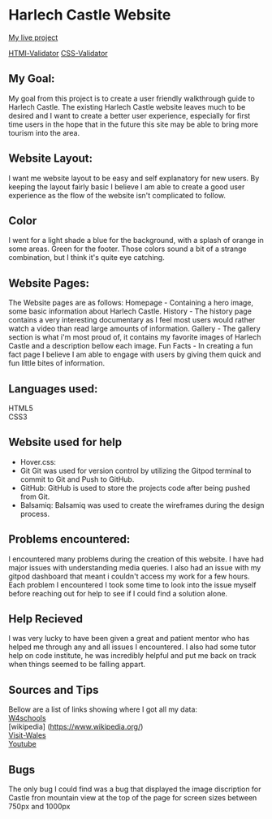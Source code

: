 # **Harlech Castle Website**

[My live project](https://benjamin-joe.github.io/harlech-final/)

[HTMl-Validator](https://validator.w3.org/nu/?doc=https%3A%2F%2Fbenjamin-joe.github.io%2Fharlech-final%2F)
[CSS-Validator](https://jigsaw.w3.org/css-validator/validator?uri=https%3A%2F%2Fvalidator.w3.org%2Fnu%2F%3Fdoc%3Dhttps%253A%252F%252Fbenjamin-joe.github.io%252Fharlech-final%252F&profile=css3svg&usermedium=all&warning=1&vextwarning=&lang=en)



## My Goal:
My goal from this project is to create a user friendly walkthrough guide to Harlech Castle.
The existing Harlech Castle website leaves much to be desired and I want to create a better user experience, especially for first time users in the hope that in the future this site may be able to bring more tourism into the area.

## Website Layout:
I want me website layout to be easy and self explanatory for new users. By keeping the layout fairly basic I believe I am able to create a good user experience as the flow of the website isn't complicated to follow.

## Color

I went for a light shade a blue for the background, with a splash of orange in some areas. Green for the footer. Those colors sound a bit of a strange combination, but I think it's quite eye catching.

## Website Pages:
The Website pages are as follows:
Homepage - Containing a hero image, some basic information about Harlech Castle.
History - The history page contains a very interesting documentary as I feel most users would rather watch a video than read large amounts of information.
Gallery - The gallery section is what i'm most proud of, it contains my favorite images of Harlech Castle and a description bellow each image.
Fun Facts - In creating a fun fact page I believe I am able to engage with users by giving them quick and fun little bites of information.

## Languages used:
HTML5 <br>
CSS3

## Website used for help
* Hover.css:
* Git
Git was used for version control by utilizing the Gitpod terminal to commit to Git and Push to GitHub.
* GitHub:
GitHub is used to store the projects code after being pushed from Git.
* Balsamiq:
Balsamiq was used to create the wireframes during the design process.

## Problems encountered:
I encountered many problems during the creation of this website. I have had major issues with understanding media queries. I also had an issue with my gitpod dashboard that meant i couldn't access my work for a few hours. Each problem I encountered I took some time to look into the issue myself before reaching out for help to see if I could find a solution alone.

## Help Recieved
I was very lucky to have been given a great and patient mentor who has helped me through any and all issues I encountered. I also had some tutor help on code institute, he was incredibly helpful and put me back on track when things seemed to be falling appart.

## Sources and Tips
Bellow are a list of links showing where I got all my data:<br>
[W4schools](https://www.w3schools.com/default.asp)<br>
[wikipedia] (https://www.wikipedia.org/)<br>
[Visit-Wales](https://www.visitwales.com/attraction/castle/harlech-castle-cadw-1834662)<br>
[Youtube](https://www.youtube.com/)<br>

## Bugs
The only bug I could find was a bug that displayed the image discription for Castle fron mountain view at the top of the page for screen sizes between 750px and 1000px






